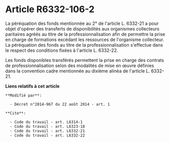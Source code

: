 # Article R6332-106-2

La péréquation des fonds mentionnée au 2° de l'article L. 6332-21 a pour objet d'opérer des transferts de disponibilités aux
organismes collecteurs paritaires agréés au titre de la professionnalisation afin de permettre la prise en charge de
formations excédant les ressources de l'organisme collecteur. La péréquation des fonds au titre de la professionnalisation
s'effectue dans le respect des conditions fixées à l'article L. 6332-22. 

Les fonds disponibles transférés permettent la prise en charge des contrats de professionnalisation selon des modalités de
mise en œuvre définies dans la convention cadre mentionnée au dixième alinéa de l'article L. 6332-21.

**Liens relatifs à cet article**

	**Modifié par**:

	  - Décret n°2014-967 du 22 août 2014 - art. 1

	**Cite**:

	  - Code du travail - art. L6314-1
	  - Code du travail - art. L6323-18
	  - Code du travail - art. L6332-21
	  - Code du travail - art. L6332-22
